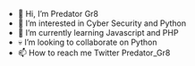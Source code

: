 - 👋 Hi, I’m Predator Gr8
- 👀 I’m interested in Cyber Security and Python 
- 🌱 I’m currently learning Javascript and PHP
- 💀 I’m looking to collaborate on Python
- 📫 How to reach me Twitter Predator_Gr8

<!---
gerivona/gerivona is a ✨ special ✨ repository because its `README.md` (this file) appears on your GitHub profile.
You can click the Preview link to take a look at your changes.
--->
